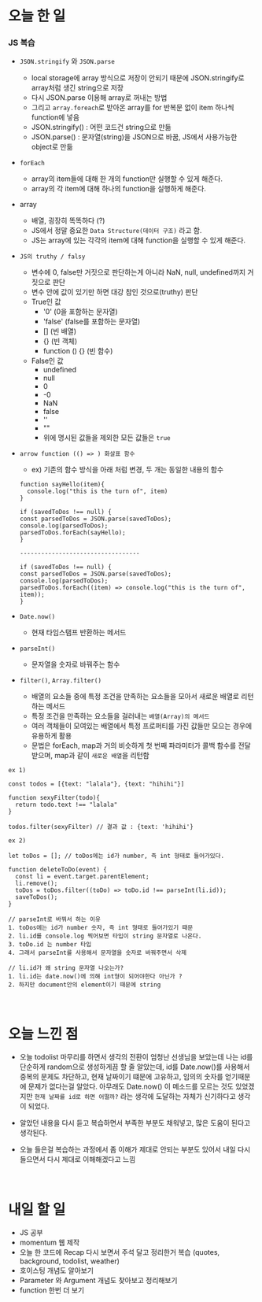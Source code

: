 # 오늘 한 일

### JS 복습

- `JSON.stringify` 와 `JSON.parse`

  - local storage에 array 방식으로 저장이 안되기 때문에 JSON.stringify로 array처럼 생긴 string으로 저장
  - 다시 JSON.parse 이용해 array로 꺼내는 방법
  - 그리고 `array.foreach`로 받아온 array를 for 반복문 없이 item 하나씩 function에 넣음
  - JSON.stringify() : 어떤 코드건 string으로 만듦
  - JSON.parse() : 문자열(string)을 JSON으로 바꿈, JS에서 사용가능한 object로 만듦

- `forEach`

  - array의 item들에 대해 한 개의 function만 실행할 수 있게 해준다.
  - array의 각 item에 대해 하나의 function을 실행하게 해준다.

- array

  - 배열, 굉장히 똑똑하다 (?)
  - JS에서 정말 중요한 `Data Structure(데이터 구조)` 라고 함.
  - JS는 array에 있는 각각의 item에 대해 function을 실행할 수 있게 해준다.

- `JS의 truthy / falsy`

  - 변수에 0, false만 거짓으로 판단하는게 아니라 NaN, null, undefined까지 거짓으로 판단
  - 변수 안에 값이 있기만 하면 대강 참인 것으로(truthy) 판단
  - True인 값
    - '0' (0을 포함하는 문자열)
    - 'false' (false를 포함하는 문자열)
    - [] (빈 배열)
    - {} (빈 객체)
    - function () {} (빈 함수)
  - False인 값
    - undefined
    - null
    - 0
    - -0
    - NaN
    - false
    - ''
    - ""
    - 위에 명시된 값들을 제외한 모든 값들은 `true`

- `arrow function (() => ) 화살표 함수`

  - ex) 기존의 함수 방식을 아래 처럼 변경, 두 개는 동일한 내용의 함수

  ```
  function sayHello(item){
    console.log("this is the turn of", item)
  }

  if (savedToDos !== null) {
  const parsedToDos = JSON.parse(savedToDos);
  console.log(parsedToDos);
  parsedToDos.forEach(sayHello);
  }

  ----------------------------------

  if (savedToDos !== null) {
  const parsedToDos = JSON.parse(savedToDos);
  console.log(parsedToDos);
  parsedToDos.forEach((item) => console.log("this is the turn of", item));
  }
  ```

- `Date.now() `

  - 현재 타임스탬프 반환하는 메서드

- `parseInt()`

  - 문자열을 숫자로 바꿔주는 함수

- `filter()`, `Array.filter()`
  - 배열의 요소들 중에 특정 조건을 만족하는 요소들을 모아서 새로운 배열로 리턴하는 메서드
  - 특정 조건을 만족하는 요소들을 걸러내는 `배열(Array)의 메서드`
  - 여러 객체들이 모여있는 배열에서 특정 프로퍼티를 가진 값들만 모으는 경우에 유용하게 활용
  - 문법은 forEach, map과 거의 비슷하게 첫 번째 파라미터가 콜백 함수를 전달받으며, map과 같이 `새로운 배열`을 리턴함

```
ex 1)

const todos = [{text: "lalala"}, {text: "hihihi"}]

function sexyFilter(todo){
  return todo.text !== "lalala"
}

todos.filter(sexyFilter) // 결과 값 : {text: 'hihihi'}

ex 2)

let toDos = []; // toDos에는 id가 number, 즉 int 형태로 들어가있다.

function deleteToDo(event) {
  const li = event.target.parentElement;
  li.remove();
  toDos = toDos.filter((toDo) => toDo.id !== parseInt(li.id));
  saveToDos();
}

// parseInt로 바꿔서 하는 이유
1. toDos에는 id가 number 숫자, 즉 int 형태로 들어가있기 때문
2. li.id를 console.log 찍어보면 타입이 string 문자열로 나온다.
3. toDo.id 는 number 타입
4. 그래서 parseInt를 사용해서 문자열을 숫자로 바꿔주면서 삭제

// li.id가 왜 string 문자열 나오는가?
1. li.id는 date.now()에 의해 int형이 되어야한다 아닌가 ?
2. 하지만 document안의 element이기 때문에 string
```

  <br />

# 오늘 느낀 점

- 오늘 todolist 마무리를 하면서 생각의 전환이 엄청난 선생님을 보았는데 나는 id를 단순하게 random으로 생성하게끔 할 줄 알았는데, id를 Date.now()를 사용해서 중복의 문제도 차단하고, 현재 날짜이기 떄문에 고유하고, 임의의 숫자를 얻기때문에 문제가 없다는걸 알았다. 아무래도 Date.now() 이 메소드를 모르는 것도 있었겠지만 `현재 날짜를 id로 하면 어떨까?` 라는 생각에 도달하는 자체가 신기하다고 생각이 되었다.

- 알았던 내용을 다시 듣고 복습하면서 부족한 부분도 채워넣고, 많은 도움이 된다고 생각된다.

- 오늘 들은걸 복습하는 과정에서 좀 이해가 제대로 안되는 부분도 있어서 내일 다시 들으면서 다시 제대로 이해해겠다고 느낌

<br />

# 내일 할 일

- JS 공부
- momentum 웹 제작
- 오늘 한 코드에 Recap 다시 보면서 주석 달고 정리한거 복습 (quotes, background, todolist, weather)
- 호이스팅 개념도 알아보기
- Parameter 와 Argument 개념도 찾아보고 정리해보기
- function 한번 더 보기

